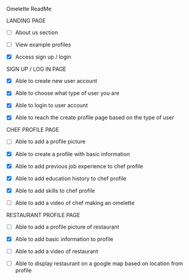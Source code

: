 Omelette ReadMe

LANDING PAGE

- [ ] About us section

- [ ] View example profiles

- [x] Access sign up / login


SIGN UP / LOG IN PAGE

- [x] Able to create  new user account

- [x] Able to choose what type of user you are

- [x] Able to login to user account

- [x] Able to reach the create profile page based on the type of user



CHEF PROFILE PAGE

- [ ] Able to add a profile picture

- [x] Able to create a profile with basic information

- [x] Able to add previous job experience to chef profile

- [x] Able to add education history to chef profile

- [x] Able to add skills to chef profile

- [ ] Able to add a video of chef making an omelette

RESTAURANT PROFILE PAGE

- [ ] Able to add a profile picture of restaurant

- [x] Able to add basic information to profile

- [ ] Able to add a video of restaurant

- [ ] Able to display restaurant on a google map based on location from profile



 



